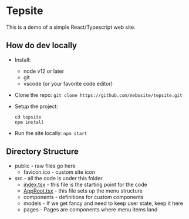 # Tepsite

This is a demo of a simple React/Typescript web site.

## How do dev locally

* Install:

  * node v12 or later
  * git
  * vscode (or your favorite code editor)

* Clone the repo: `git clone https://github.com/nebosite/tepsite.git`

* Setup the project:

  ```
  cd tepsite
  npm install
  ```

* Run the site locally:  `npm start`

## Directory Structure

* public - raw files go here
  * favicon.ico - custom site icon
* src - all the code is under this folder.   
  * <u>index.tsx</u> - this file is the starting point for the code
  * <u>AppRoot.tsx</u> - this file sets up the menu structure
  * components - definitions for custom components
  * models - If we get fancy and need to keep user state, keep it here
  * pages - Pages are components where menu items land